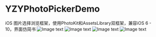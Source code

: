 # YZYPhotoPickerDemo
iOS 图片选择浏览框架，使用PhotoKit和AssetsLibrary双框架，兼容iOS 6 - 10，界面仿简书
![Image text](https://github.com/3KK3/ImageSource/AEF82BC439142659B0B8EBEE30D23724.jpg)
![Image text](https://raw.github.com/yourName/repositpry/master/yourprojectName/img-folder/test.jpg)
![Image text](https://raw.github.com/yourName/repositpry/master/yourprojectName/img-folder/test.jpg)
![Image text](https://raw.github.com/yourName/repositpry/master/yourprojectName/img-folder/test.jpg)
